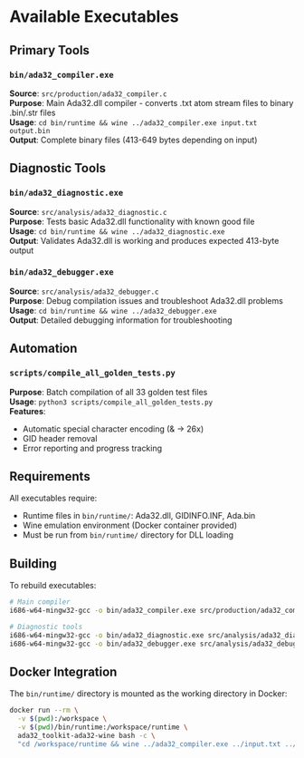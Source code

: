 # Available Executables

## Primary Tools

### `bin/ada32_compiler.exe`
**Source**: `src/production/ada32_compiler.c`  
**Purpose**: Main Ada32.dll compiler - converts .txt atom stream files to binary .bin/.str files  
**Usage**: `cd bin/runtime && wine ../ada32_compiler.exe input.txt output.bin`  
**Output**: Complete binary files (413-649 bytes depending on input)  

## Diagnostic Tools

### `bin/ada32_diagnostic.exe`
**Source**: `src/analysis/ada32_diagnostic.c`  
**Purpose**: Tests basic Ada32.dll functionality with known good file  
**Usage**: `cd bin/runtime && wine ../ada32_diagnostic.exe`  
**Output**: Validates Ada32.dll is working and produces expected 413-byte output  

### `bin/ada32_debugger.exe`
**Source**: `src/analysis/ada32_debugger.c`  
**Purpose**: Debug compilation issues and troubleshoot Ada32.dll problems  
**Usage**: `cd bin/runtime && wine ../ada32_debugger.exe`  
**Output**: Detailed debugging information for troubleshooting  

## Automation

### `scripts/compile_all_golden_tests.py`
**Purpose**: Batch compilation of all 33 golden test files  
**Usage**: `python3 scripts/compile_all_golden_tests.py`  
**Features**: 
- Automatic special character encoding (& → 26x)
- GID header removal
- Error reporting and progress tracking

## Requirements

All executables require:
- Runtime files in `bin/runtime/`: Ada32.dll, GIDINFO.INF, Ada.bin
- Wine emulation environment (Docker container provided)
- Must be run from `bin/runtime/` directory for DLL loading

## Building

To rebuild executables:
```bash
# Main compiler
i686-w64-mingw32-gcc -o bin/ada32_compiler.exe src/production/ada32_compiler.c

# Diagnostic tools
i686-w64-mingw32-gcc -o bin/ada32_diagnostic.exe src/analysis/ada32_diagnostic.c
i686-w64-mingw32-gcc -o bin/ada32_debugger.exe src/analysis/ada32_debugger.c
```

## Docker Integration

The `bin/runtime/` directory is mounted as the working directory in Docker:
```bash
docker run --rm \
  -v $(pwd):/workspace \
  -v $(pwd)/bin/runtime:/workspace/runtime \
  ada32_toolkit-ada32-wine bash -c \
  "cd /workspace/runtime && wine ../ada32_compiler.exe ../input.txt ../output.bin"
```